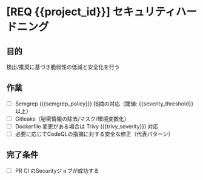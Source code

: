 # [REQ {{project_id}}] セキュリティハードニング

## 目的
検出/推奨に基づき脆弱性の低減と安全化を行う

## 作業
- [ ] Semgrep ({{semgrep_policy}}) 指摘の対応（閾値: {{severity_threshold}}以上）
- [ ] Gitleaks（秘密情報の除去/マスク/環境変数化）
- [ ] Dockerfile 変更がある場合は Trivy ({{trivy_severity}}) 対応
- [ ] 必要に応じてCodeQLの指摘に対する安全な修正（代表パターン）

## 完了条件
- [ ] PR CI のSecurityジョブが成功する
